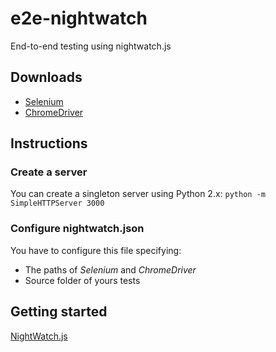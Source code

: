 # e2e-nightwatch
End-to-end testing using nightwatch.js

## Downloads
- [Selenium](http://selenium-release.storage.googleapis.com/index.html)
- [ChromeDriver](https://sites.google.com/a/chromium.org/chromedriver/downloads)

## Instructions

### Create a server
You can create a singleton server using Python 2.x:
`python -m SimpleHTTPServer 3000`

### Configure nightwatch.json
You have to configure this file specifying:
- The paths of *Selenium* and *ChromeDriver*
- Source folder of yours tests

## Getting started
[NightWatch.js](http://nightwatchjs.org/guide#installation)
